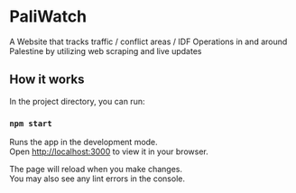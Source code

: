 # PaliWatch

A Website that tracks traffic / conflict areas / IDF Operations in and around Palestine by utilizing web scraping and live updates

## How it works

In the project directory, you can run:

### `npm start`

Runs the app in the development mode.\
Open [http://localhost:3000](http://localhost:3000) to view it in your browser.

The page will reload when you make changes.\
You may also see any lint errors in the console.


